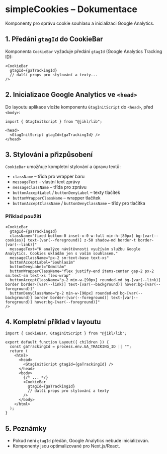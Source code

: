 # simpleCookies – Dokumentace

Komponenty pro správu cookie souhlasu a inicializaci Google Analytics.

## 1. Předání `gtagId` do CookieBar

Komponenta `CookieBar` vyžaduje předání `gtagId` (Google Analytics Tracking ID):

```tsx
<CookieBar
  gtagId={gaTrackingId}
  // další props pro stylování a texty...
/>
```

## 2. Inicializace Google Analytics ve `<head>`

Do layoutu aplikace vložte komponentu `GtagInitScript` do `<head>`, před `<body>`:

```tsx
import { GtagInitScript } from "@jikl/lib";

<head>
  <GtagInitScript gtagId={gaTrackingId} />
</head>
```

## 3. Stylování a přizpůsobení

`CookieBar` umožňuje kompletní stylování a úpravu textů:

- `className` – třída pro wrapper baru
- `messageText` – vlastní text zprávy
- `messageClassName` – třída pro zprávu
- `buttonAcceptLabel` / `buttonDenyLabel` – texty tlačítek
- `buttonWrapperClassName` – wrapper tlačítek
- `buttonAcceptClassName` / `buttonDenyClassName` – třídy pro tlačítka

### Příklad použití

```tsx
<CookieBar
  gtagId={gaTrackingId}
  className="fixed bottom-0 inset-x-0 w-full min-h-[80px] bg-[var(--cookies)] text-[var(--foreground)] z-50 shadow-md border-t border-[var(--link)]"
  messageText="K analýze návštěvnosti využívám službu Google Analytics. Cookies ukládám jen s vaším souhlasem."
  messageClassName="px-2 sm:text-base text-xs"
  buttonAcceptLabel="Souhlasím"
  buttonDenyLabel="Odmítám"
  buttonWrapperClassName="flex justify-end items-center gap-2 px-2 sm:text-sm text-xs flex-wrap"
  buttonAcceptClassName="p-2 min-w-[90px] rounded-md bg-[var(--link)] border border-[var(--link)] text-[var(--background)] hover:bg-[var(--foreground)]"
  buttonDenyClassName="p-2 min-w-[90px] rounded-md bg-[var(--background)] border border-[var(--foreground)] text-[var(--foreground)] hover:bg-[var(--foreground)]"
/>
```

## 4. Kompletní příklad v layoutu

```tsx
import { CookieBar, GtagInitScript } from "@jikl/lib";

export default function Layout({ children }) {
  const gaTrackingId = process.env.GA_TRACKING_ID || "";
  return (
    <html>
      <head>
        <GtagInitScript gtagId={gaTrackingId} />
      </head>
      <body>
        {/* ... */}
        <CookieBar
          gtagId={gaTrackingId}
          // další props pro stylování a texty
        />
      </body>
    </html>
  );
}
```

## 5. Poznámky

- Pokud není `gtagId` předán, Google Analytics nebude inicializován.
- Komponenty jsou optimalizované pro Next.js/React.
